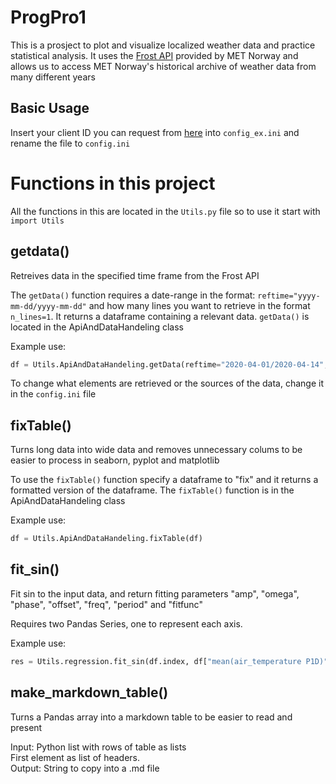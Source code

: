 # ProgPro1
This is a prosject to plot and visualize localized weather data and practice statistical analysis. It uses the [Frost API](https://frost.met.no/) provided by MET Norway and allows us to access MET Norway's historical archive of weather data from many different years


## Basic Usage
Insert your client ID you can request from [here](https://frost.met.no/auth/requestCredentials.html) into `config_ex.ini` and rename the file to `config.ini`

# Functions in this project
All the functions in this are located in the `Utils.py` file so to use it start with `import Utils`

## getdata()
Retreives data in the specified time frame from the Frost API

The `getData()` function requires a date-range in the format: `reftime="yyyy-mm-dd/yyyy-mm-dd"` and how many lines you want to retrieve in the format `n_lines=1`. It returns a dataframe containing a relevant data. `getData()` is located in the ApiAndDataHandeling class

Example use:
```Python 
df = Utils.ApiAndDataHandeling.getData(reftime="2020-04-01/2020-04-14", n_lines=1)
```

To change what elements are retrieved or the sources of the data, change it in the `config.ini` file

## fixTable()
Turns long data into wide data and removes unnecessary colums to be easier to process in seaborn, pyplot and matplotlib

To use the `fixTable()` function specify a dataframe to "fix" and it returns a formatted version of the dataframe. The `fixTable()` function is in the ApiAndDataHandeling class  

Example use:
```Python 
df = Utils.ApiAndDataHandeling.fixTable(df)
```

## fit_sin()
Fit sin to the input data, and return fitting parameters "amp", "omega", "phase", "offset", "freq", "period" and "fitfunc"

Requires two Pandas Series, one to represent each axis. 

Example use:
```Python 
res = Utils.regression.fit_sin(df.index, df["mean(air_temperature P1D)"])
```

## make_markdown_table()
Turns a Pandas array into a markdown table to be easier to read and present

Input: Python list with rows of table as lists\
First element as list of headers. \
Output: String to copy into a .md file